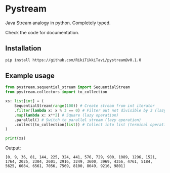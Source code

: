 # Pystream

Java Stream analogy in python. Completely typed.

Check the code for documentation.

## Installation

```bash
pip install https://github.com/RikiTikkiTavi/pystream@v0.1.0
```

## Example usage

```python
from pystream.sequential_stream import SequentialStream
from pystream.collectors import to_collection

xs: list[int] = (
    SequentialStream(range(100)) # Create stream from int iterator
    .filter(lambda x: x % 3 == 0) # Filter out not divisible by 3 (lazy operation)
    .map(lambda x: x**2) # Square (lazy operation)
    .parallel() # Switch to parallel stream (lazy operation)
    .collect(to_collection(list)) # Collect into list (terminal operation, causes other operations to be executed)
)

print(xs)
```

Output:
```
[0, 9, 36, 81, 144, 225, 324, 441, 576, 729, 900, 1089, 1296, 1521, 1764, 2025, 2304, 2601, 2916, 3249, 3600, 3969, 4356, 4761, 5184, 5625, 6084, 6561, 7056, 7569, 8100, 8649, 9216, 9801]
```